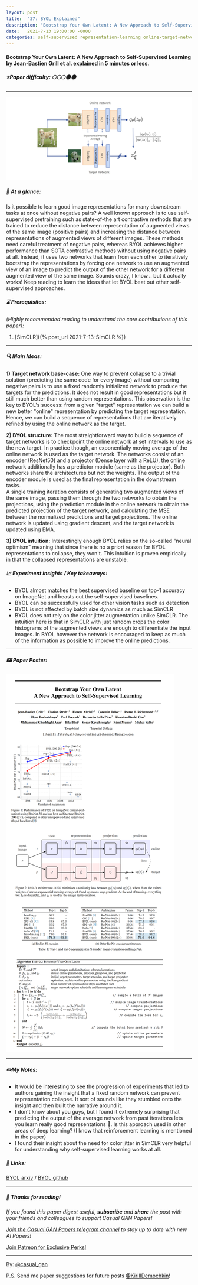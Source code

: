 ```yaml
---
layout: post
title:  "37: BYOL Explained"
description: "Bootstrap Your Own Latent: A New Approach to Self-Supervised Learning by Jean-Bastien Grill et al. explained in 5 minutes or less"
date:   2021-7-13 19:00:00 -0000
categories: self-supervised representation-learning online-target-networks
---
```

  
#### Bootstrap Your Own Latent: A New Approach to Self-Supervised Learning by Jean-Bastien Grill et al. explained in 5 minutes or less. 

##### ⭐️Paper difficulty: 🌕🌕🌕🌑🌑 

***

![BYOL: Bootstrap Your Own Latent samples](/assets/images/byol_teaser.jpg "BYOL Paper teaser")

##### 🎯 At a glance:

Is it possible to learn good image representations for many downstream tasks at once without negative pairs? A well known approach is to use self-supervised pretraining such as state-of-the art contrastive methods that are trained to reduce the distance between representation of augmented views of the same image (positive pairs) and increasing the distance between representations of augmented views of different images. These methods need careful treatment of negative pairs, whereas BYOL achieves higher performance than SOTA contrastive methods without using negative pairs at all. Instead, it uses two networks that learn from each other to iteratively bootstrap the representations by forcing one network to use an augmented view of an image to predict the output of the other network for a different augmented view of the same image.  Sounds crazy, I know... but it actually works! Keep reading to learn the ideas that let BYOL beat out other self-supervised approaches.

##### ⌛️ Prerequisites:

*(Highly recommended reading to understand the core contributions of this paper):*
1) [SimCLR]({% post_url 2021-7-13-SimCLR %})

***

##### 🔍 Main Ideas:
**1) Target network base-case:**
One way to prevent collapse to a trivial solution (predicting the same code for every image) without comparing negative pairs is to use a fixed randomly initialized network to produce the targets for the predictions. It does not result in good representations but it still much better than using random representations. This observation is the key to BYOL's success: from a given "target" representation we can build a new better "online" representation by predicting the target representation. Hence, we can build a sequence of representations that are iteratively refined by using the online network as the target.

**2) BYOL structure:**
The most straightforward way to build a sequence of target networks is to checkpoint the online network at set intervals to use as the new target. In practice though, an exponentially moving average of the online network is used as the target network. The networks consist of an encoder (ResNet50) and a projector (Dense layer with a ReLU), the online network additionally has a predictor module (same as the projector). Both networks share the architectures but not the weights. The output of the encoder module is used as the final representation in the downstream tasks.  
A single training iteration consists of generating two augmented views of the same image, passing them through the two networks to obtain the projections, using the prediction module in the online network to obtain the predicted projection of the target network, and calculating the MSE between the normalized predictions and target projections. The online network is updated using gradient descent, and the target network is updated using EMA.

**3) BYOL intuition:**
Interestingly enough BYOL relies on the so-called "neural optimism" meaning that since there is no a priori reason for BYOL representations to collapse, they won't. This intuition is proven empirically in that the collapsed representations are unstable.

##### 📈 Experiment insights / Key takeaways:
- BYOL almost matches the best supervised baseline on top-1 accuracy on ImageNet and beasts out the self-supervised baselines.
- BYOL can be successfully used for other vision tasks such as detection
- BYOL is not affected by batch size dynamics as much as SimCLR
- BYOL does not rely on the color jitter augmentation unlike SimCLR. The intuition here is that in SimCLR with just random crops the color histograms of the augmented views are enough to differentiate the input images. In BYOL however the network is encouraged to keep as much of the information as possible to improve the online predictions.

***

##### 🖼️ Paper Poster:

![BYOL: Bootstrap Your Own Latent explained](/assets/images/BYOL.png "BYOL Paper Poster")

***

##### ✏️My Notes:
- It would be interesting to see the progression of experiments that led to authors gaining the insight that a fixed random network can prevent representation collapse. It sort of sounds like they stumbled onto the insight and then built the narrative around it.
- I don't know about you guys, but I found it extremely surprising that predicting the output of the average network from past iterations lets you learn really good representations 🤯. Is this approach used in other areas of deep learning? (I know that reinforcement learning is mentioned in the paper)
- I found their insight about the need for color jitter in SimCLR very helpful for understanding why self-supervised learning works at all.

##### 🔗 Links:
[BYOL arxiv](https://arxiv.org/pdf/2006.07733.pdf) / [BYOL github](https://github.com/deepmind/deepmind-research/tree/master/byol)

***

##### 👋 Thanks for reading!
*If you found this paper digest useful, **subscribe** and **share** the post with your friends and colleagues to support Casual GAN Papers!*  

*[Join the Casual GAN Papers telegram channel](https://t.me/joinchat/KeutnzlvetRkZGZi) to stay up to date with new AI Papers!*

<a href="https://www.patreon.com/bePatron?u=53448948" data-patreon-widget-type="become-patron-button">Join Patreon for Exclusive Perks!</a><script async src="https://c6.patreon.com/becomePatronButton.bundle.js"></script>

***

By: [@casual_gan](https://t.me/joinchat/KeutnzlvetRkZGZi)

P.S. Send me paper suggestions for future posts
[@KirillDemochkin](mailto:kdemochkin@gmail.com)!
